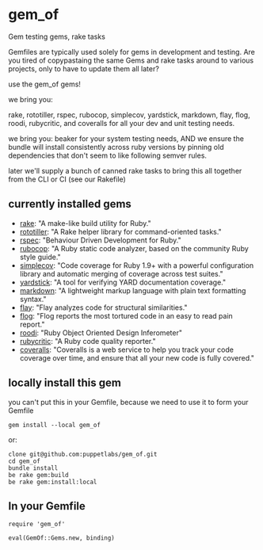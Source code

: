 # gem_of
Gem testing gems, rake tasks

Gemfiles are typically used solely for gems in development and testing. Are you tired of copypastaing the same Gems and rake tasks around to various projects, only to have to update them all later?

use the gem_of gems!

we bring you:

rake, rototiller, rspec, rubocop, simplecov, yardstick, markdown, flay, flog, roodi, rubycritic, and coveralls for all your dev and unit testing needs.

we bring you: beaker for your system testing needs, AND we ensure the bundle will install consistently across ruby versions by pinning old dependencies that don't seem to like following semver rules.

later we'll supply a bunch of canned rake tasks to bring this all together from the CLI or CI (see our Rakefile)

## currently installed gems

* [rake](https://github.com/ruby/rake): "A make-like build utility for Ruby."
* [rototiller](https://github.com/puppetlabs/rototiller): "A Rake helper library for command-oriented tasks."
* [rspec](http://rspec.info/): "Behaviour Driven Development for Ruby."
* [rubocop](https://github.com/bbatsov/rubocop): "A Ruby static code analyzer, based on the community Ruby style guide."
* [simplecov](https://github.com/colszowka/simplecov): "Code coverage for Ruby 1.9+ with a powerful configuration library and automatic merging of coverage across test suites."
* [yardstick](https://github.com/dkubb/yardstick): "A tool for verifying YARD documentation coverage."
* [markdown](https://en.wikipedia.org/wiki/Markdown): "A lightweight markup language with plain text formatting syntax."
* [flay](https://github.com/seattlerb/flay): "Flay analyzes code for structural similarities."
* [flog](https://github.com/seattlerb/flog): "Flog reports the most tortured code in an easy to read pain report."
* [roodi](https://github.com/roodi/roodi): "Ruby Object Oriented Design Inferometer"
* [rubycritic](https://github.com/whitesmith/rubycritic): "A Ruby code quality reporter."
* [coveralls](https://docs.coveralls.io/): "Coveralls is a web service to help you track your code coverage over time, and ensure that all your new code is fully covered."

## locally install this gem
you can't put this in your Gemfile, because we need to use it to form your Gemfile
```
gem install --local gem_of
```
or:
```
clone git@github.com:puppetlabs/gem_of.git
cd gem_of
bundle install
be rake gem:build
be rake gem:install:local
```

## In your Gemfile
```
require 'gem_of'

eval(GemOf::Gems.new, binding)
```

